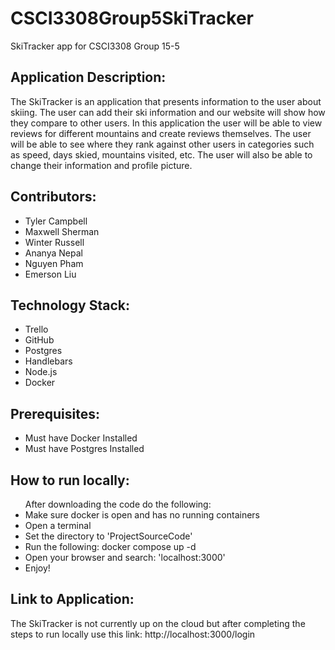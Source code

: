 # CSCI3308Group5SkiTracker
SkiTracker app for CSCI3308 Group 15-5
<h2>Application Description:</h2>
The SkiTracker is an application that presents information to the user about skiing. The user can add their ski information and our website will show how they compare to other users. In this application the user will be able to view reviews for different mountains and create reviews themselves. The user will be able to see where they rank against other users in categories such as speed, days skied, mountains visited, etc. The user will also be able to change their information and profile picture.  
<h2>Contributors:</h2>
<ul>
  <li>Tyler Campbell</li>
  <li>Maxwell Sherman</li>
  <li>Winter Russell</li>
  <li>Ananya Nepal</li>
  <li>Nguyen Pham</li>
  <li>Emerson Liu</li>
</ul>
<h2>Technology Stack:</h2>
<ul>
  <li>Trello</li>
  <li>GitHub</li>
  <li>Postgres</li>
  <li>Handlebars</li>
  <li>Node.js</li>
  <li>Docker</li>
</ul>
<h2>Prerequisites:</h2>
<ul>
  <li>Must have Docker Installed</li>
  <li>Must have Postgres Installed</li>
</ul>
<h2>How to run locally: </h2>
<ul>
After downloading the code do the following:
  <li>Make sure docker is open and has no running containers</li>
  <li>Open a terminal</li>
  <li>Set the directory to 'ProjectSourceCode'</li>
  <li>Run the following: docker compose up -d</li>
  <li>Open your browser and search: 'localhost:3000'</li>
  <li>Enjoy!</li>
</ul>
<h2>Link to Application:</h2>
The SkiTracker is not currently up on the cloud but after completing the steps to run locally use this link: http://localhost:3000/login
